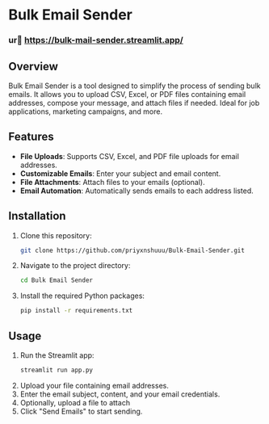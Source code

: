 # Bulk Email Sender 
### ur🔗 https://bulk-mail-sender.streamlit.app/

## Overview

Bulk Email Sender is a tool designed to simplify the process of sending bulk emails. It allows you to upload CSV, Excel, or PDF files containing email addresses, compose your message, and attach files if needed. Ideal for job applications, marketing campaigns, and more.

## Features

- **File Uploads**: Supports CSV, Excel, and PDF file uploads for email addresses.
- **Customizable Emails**: Enter your subject and email content.
- **File Attachments**: Attach files to your emails (optional).
- **Email Automation**: Automatically sends emails to each address listed.

## Installation

1. Clone this repository:
   ```bash
   git clone https://github.com/priyxnshuuu/Bulk-Email-Sender.git 

2. Navigate to the project directory:
   ```bash
   cd Bulk Email Sender
3. Install the required Python packages:
   ```bash
   pip install -r requirements.txt

## Usage

1. Run the Streamlit app:
   ```bash
   streamlit run app.py

2. Upload your file containing email addresses.
3. Enter the email subject, content, and your email credentials.
4. Optionally, upload a file to attach
5. Click "Send Emails" to start sending.
